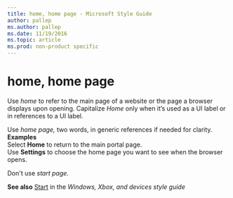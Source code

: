 ```yaml
---
title: home, home page - Microsoft Style Guide
author: pallep
ms.author: pallep
ms.date: 11/19/2016
ms.topic: article
ms.prod: non-product specific
---
```


# home, home page

Use *home* to refer to the main page of a website or the page a browser displays upon opening. Capitalize *Home* only when it’s used as a UI label or in references to a UI label.

Use *home page,* two words, in generic references if needed for clarity.   
**Examples**  
Select **Home** to return to the main portal page.  
Use **Settings** to choose the home page you want to see when the browser opens.

Don't use *start page.*

**See also** [Start](https://worldready.cloudapp.net/Styleguide/Read?id=2547&topicid=16747) in the *Windows, Xbox, and devices style guide*
